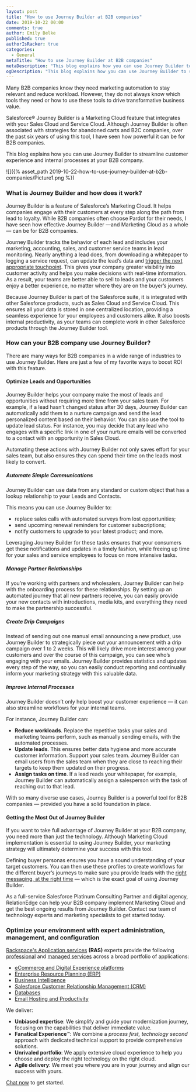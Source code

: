 ```yaml
---
layout: post
title: "How to use Journey Builder at B2B companies"
date: 2019-10-22 00:00
comments: true
author: Emily Belke
published: true
authorIsRacker: true
categories:
  - General
metaTitle: "How to use Journey Builder at B2B companies"
metaDescription: "This blog explains how you can use Journey Builder to streamline customer experience and internal processes at your B2B company."
ogDescription: "This blog explains how you can use Journey Builder to streamline customer experience and internal processes at your B2B company."
---
```

Many B2B companies know they need marketing automation to stay relevant and reduce workload. However, they do not always know which tools they need or how to use these tools to drive transformative business value.

Salesforce&reg; Journey Builder is a Marketing Cloud feature that integrates with your Sales Cloud and Service Cloud. Although Journey Builder is often associated with strategies for abandoned carts and B2C companies, over the past six years of using this tool, I have seen how powerful it can be for B2B companies.

This blog explains how you can use Journey Builder to streamline customer experience and internal processes at your B2B company.

<!-- more -->
![]({% asset_path 2019-10-22-how-to-use-journey-builder-at-b2b-companies/Picture1.png %})

### What is Journey Builder and how does it work?

Journey Builder is a feature of Salesforce’s Marketing Cloud. It helps companies engage with their customers at every step along the path from lead to loyalty. While B2B companies often choose Pardot for their needs, I have seen how effective Journey Builder &mdash;and Marketing Cloud as a whole&mdash; can be for B2B companies.

Journey Builder tracks the behavior of each lead and includes your marketing, accounting, sales, and customer service teams in lead monitoring. Nearly anything a lead does, from downloading a whitepaper to logging a service request, can update the lead’s data and [trigger the next appropriate touchpoint](https://searchcustomerexperience.techtarget.com/definition/Salesforce-Journey-Builder). This gives your company greater visibility into customer activity and helps you make decisions with real-time information. As a result, your teams are better able to sell to leads and your customers enjoy a better experience, no matter where they are on the buyer’s journey. 

Because Journey Builder is part of the Salesforce suite, it is integrated with other Salesforce products, such as Sales Cloud and Service Cloud. This ensures all your data is stored in one centralized location, providing a seamless experience for your employees and customers alike. It also boosts internal productivity, as your teams can complete work in other Salesforce products through the Journey Builder tool.

### How can your B2B company use Journey Builder?

There are many ways for B2B companies in a wide range of industries to use Journey Builder. Here are just a few of my favorite ways to boost ROI with this feature.

#### Optimize Leads and Opportunities

Journey Builder helps your company make the most of leads and opportunities without requiring more time from your sales team. For example, if a lead hasn’t changed status after 30 days, Journey Builder can automatically add them to a nurture campaign and send the lead personalized content based on their behavior. You can also use the tool to update lead status. For instance, you may decide that any lead who engages with a specific link in one of your nurture emails will be converted to a contact with an opportunity in Sales Cloud. 

Automating these actions with Journey Builder not only saves effort for your sales team, but also ensures they can spend their time on the leads most likely to convert.

##### Automate Simple Communications

Journey Builder can use data from any standard or custom object that has a lookup relationship to your Leads and Contacts. 

This means you can use Journey Builder to: 

- replace sales calls with automated surveys from lost opportunities;
- send upcoming renewal reminders for customer subscriptions;
- notify customers to upgrade to your latest product;
  and more.

Leveraging Journey Builder for these tasks ensures that your consumers get these notifications and updates in a timely fashion, while freeing up time for your sales and service employees to focus on more intensive tasks.

##### Manage Partner Relationships

If you’re working with partners and wholesalers, Journey Builder can help with the onboarding process for these relationships. By setting up an automated journey that all new partners receive, you can easily provide your new contacts with introductions, media kits, and everything they need to make the partnership successful.


##### Create Drip Campaigns

Instead of sending out one manual email announcing a new product, use Journey Builder to strategically piece out your announcement with a drip campaign over 1 to 2 weeks. This will likely drive more interest among your customers and over the course of this campaign, you can see who’s engaging with your emails. Journey Builder provides statistics and updates every step of the way, so you can easily conduct reporting and continually inform your marketing strategy with this valuable data.

##### Improve Internal Processes

Journey Builder doesn’t only help boost your customer experience — it can also streamline workflows for your internal teams. 

For instance, Journey Builder can:

- **Reduce workloads**. Replace the repetitive tasks your sales and marketing teams perform, such as manually sending emails,                            with the automated processes. 
- **Update leads**. This ensures better data hygiene and more accurate customer information. 
                    Support your sales team. Journey Builder can email users from the sales team when they are close to reaching their targets to keep them updated on their progress.
- **Assign tasks on time**. If a lead reads your whitepaper, for example, Journey Builder can automatically assign a salesperson                             with the task of reaching out to that lead.

With so many diverse use cases, Journey Builder is a powerful tool for B2B companies — provided you have a solid foundation in place.

#### Getting the Most Out of Journey Builder

If you want to take full advantage of Journey Builder at your B2B company, you need more than just the technology. Although Marketing Cloud implementation is essential to using Journey Builder, your marketing strategy will ultimately determine your success with this tool.

Defining buyer personas ensures you have a sound understanding of your target customers. You can then use these profiles to create workflows for the different buyer’s journeys to make sure you provide leads with the [right messaging, at the right time](https://www.martechadvisor.com/articles/marketing-automation-2/marketing-automation-b2b-best-practices/) — which is the exact goal of using Journey Builder.

As a full-service Salesforce Platinum Consulting Partner and digital agency, RelationEdge can help your B2B company implement Marketing Cloud and get the best ongoing results from Journey Builder. Contact our team of technology experts and marketing specialists to get started today. 


### Optimize your environment with expert administration, management, and configuration

[Rackspace's Application services](https://www.rackspace.com/application-management/managed-services)
**(RAS)** experts provide the following [professional](https://www.rackspace.com/application-management/professional-services)
and
[managed services](https://www.rackspace.com/application-management/managed-services) across
a broad portfolio of applications:

- [eCommerce and Digital Experience platforms](https://www.rackspace.com/ecommerce-digital-experience)
- [Enterprise Resource Planning (ERP)](https://www.rackspace.com/erp)
- [Business Intelligence](https://www.rackspace.com/business-intelligence)
- [Salesforce Customer Relationship Management (CRM)](https://www.rackspace.com/salesforce-managed-services)
- [Databases](https://www.rackspace.com/dba-services)
- [Email Hosting and Productivity](https://www.rackspace.com/email-hosting)

We deliver:

- **Unbiased expertise**: We simplify and guide your modernization journey,
focusing on the capabilities that deliver immediate value.
- **Fanatical Experience**&trade;: We combine a *process first, technology second*
approach with dedicated technical support to provide comprehensive solutions.
- **Unrivaled portfolio**: We apply extensive cloud experience to help you
choose and deploy the right technology on the right cloud.
- **Agile delivery**: We meet you where you are in your journey and align
our success with yours.

[Chat now](https://www.rackspace.com/#chat) to get started.

